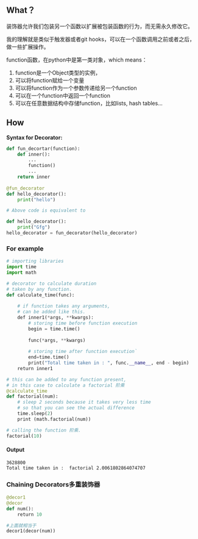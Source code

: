 ## What？
装饰器允许我们包装另一个函数以扩展被包装函数的行为，而无需永久修改它。

我的理解就是类似于触发器或者git hooks，可以在一个函数调用之前或者之后，做一些扩展操作。

function函数，在python中是第一类对象，which means：
1. function是一个Object类型的实例，
2. 可以将function赋给一个变量
3. 可以将function作为一个参数传递给另一个function
4. 可以在一个function中返回一个function
5. 可以在任意数据结构中存储function，比如lists, hash tables...


## How
**Syntax for Decorator:** 
```python
def fun_decortar(function):
	def inner():
		...
		function()
		...
	return inner
		
@fun_decorator
def hello_decorator():
    print("hello")

# Above code is equivalent to

def hello_decorator():
    print("Gfg")
hello_decorator = fun_decorator(hello_decorator)

```

### For example
```python
# importing libraries
import time
import math

# decorator to calculate duration
# taken by any function.
def calculate_time(func):
    
    # if function takes any arguments,
    # can be added like this.
    def inner1(*args, **kwargs):
        # storing time before function execution
        begin = time.time()
        
        func(*args, **kwargs)
        
        # storing time after function execution`
        end=time.time()
        print("Total time taken in : ", func.__name__, end - begin)
    return inner1

# this can be added to any function present,
# in this case to calculate a factorial 阶乘
@calculate_time
def factorial(num):
    # sleep 2 seconds because it takes very less time
    # so that you can see the actual difference
    time.sleep(2)
    print (math.factorial(num))

# calling the function 阶乘.
factorial(10)
```
#### Output
```
3628800
Total time taken in :  factorial 2.0061802864074707
```

### Chaining Decorators多重装饰器
```python
@decor1
@decor
def num():
    return 10

#上面就相当于
decor1(decor(num))
```